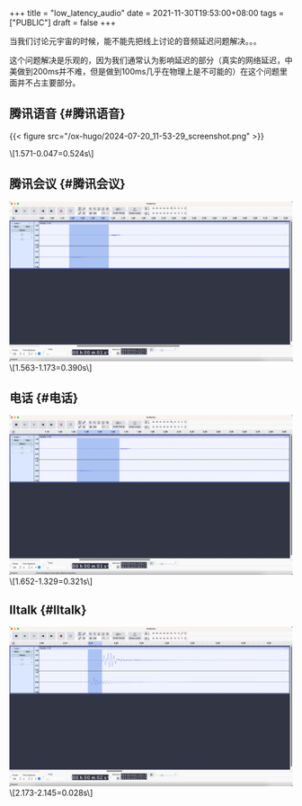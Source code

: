 +++
title = "low_latency_audio"
date = 2021-11-30T19:53:00+08:00
tags = ["PUBLIC"]
draft = false
+++

当我们讨论元宇宙的时候，能不能先把线上讨论的音频延迟问题解决。。。

这个问题解决是乐观的，因为我们通常认为影响延迟的部分（真实的网络延迟，中美做到200ms并不难，但是做到100ms几乎在物理上是不可能的）在这个问题里面并不占主要部分。

<!--more-->


## 腾讯语音 {#腾讯语音}

{{< figure src="/ox-hugo/2024-07-20_11-53-29_screenshot.png" >}}

\\[1.571-0.047=0.524s\\]


## 腾讯会议 {#腾讯会议}

![](/ox-hugo/2024-07-20_11-55-01_screenshot.png)
\\[1.563-1.173=0.390s\\]


## 电话 {#电话}

![](/ox-hugo/2024-07-20_11-55-45_screenshot.png)
\\[1.652-1.329=0.321s\\]


## lltalk {#lltalk}

![](/ox-hugo/2024-07-20_11-56-44_screenshot.png)
\\[2.173-2.145=0.028s\\]
